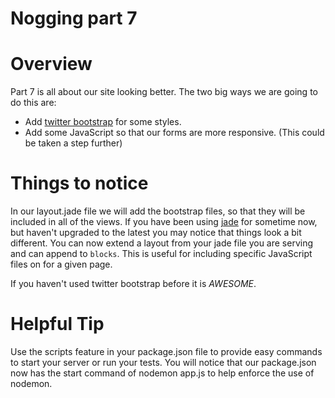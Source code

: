 Nogging part 7
===============

Overview
===============

Part 7 is all about our site looking better.  The two big ways we are going to do this are:

* Add [twitter bootstrap](http://twitter.github.com/bootstrap/) for some styles.
* Add some JavaScript so that our forms are more responsive.  (This could be taken a step further)

Things to notice
================

In our layout.jade file we will add the bootstrap files, so that they will be included in all of the views.  If you have been using [jade](https://github.com/visionmedia/jade) for sometime now, but haven't upgraded to the latest you may notice that things look a bit different.  You can now extend a layout from your jade file you are serving and can append to `blocks`.  This is useful for including specific JavaScript files on for a given page.

If you haven't used twitter bootstrap before it is *AWESOME*.  

Helpful Tip
================
Use the scripts feature in your package.json file to provide easy commands to start your server or run your tests. You will notice that our package.json now has the start command of nodemon app.js to help enforce the use of nodemon.